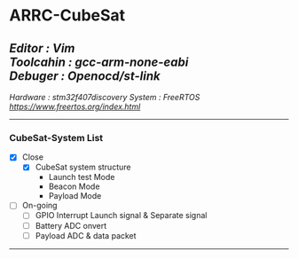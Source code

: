 # ARRC-CubeSat
   *Editor : Vim*  
   *Toolcahin : gcc-arm-none-eabi*  
   *Debuger : Openocd/st-link*  
   -------------------------------
   *Hardware : stm32f407discovery*
   *System : FreeRTOS <https://www.freertos.org/index.html>*  
   
***
### CubeSat-System List
- [x] Close
  - [x] CubeSat system structure
     - Launch test Mode 
     - Beacon Mode 
     - Payload Mode 
- [ ] On-going 
  - [ ] GPIO Interrupt Launch signal & Separate signal
  - [ ] Battery ADC onvert
  - [ ] Payload ADC & data packet
***




